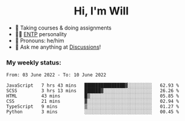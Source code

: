 <h1 align="center">Hi, I'm Will</h1>


-   :seedling: Taking courses & doing assignments
-   :man_scientist: [ENTP](https://www.16personalities.com/entp-personality) personality
-   :man: Pronouns: he/him
-   :thought_balloon: Ask me anything at [Discussions](https://github.com/willjoje/willjoje/discussions/new)!

### My weekly status:
<!--START_SECTION:waka-->

```text
From: 03 June 2022 - To: 10 June 2022

JavaScript   7 hrs 43 mins   ███████████████▓░░░░░░░░░   62.93 %
SCSS         3 hrs 13 mins   ██████▓░░░░░░░░░░░░░░░░░░   26.26 %
HTML         43 mins         █▒░░░░░░░░░░░░░░░░░░░░░░░   05.85 %
CSS          21 mins         ▓░░░░░░░░░░░░░░░░░░░░░░░░   02.94 %
TypeScript   9 mins          ▒░░░░░░░░░░░░░░░░░░░░░░░░   01.27 %
Python       3 mins          ░░░░░░░░░░░░░░░░░░░░░░░░░   00.45 %
```

<!--END_SECTION:waka-->
